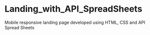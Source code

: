 # Landing_with_API_SpreadSheets
Mobile responsive landing page developed using HTML, CSS and API Spread Sheets
